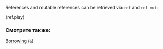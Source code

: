 References and mutable references can be retrieved via
`ref` and `ref mut`:

{ref.play}

### Смотрите также:

[Borrowing (`&`)][borrow]

[borrow]: ../../../borrow.html
